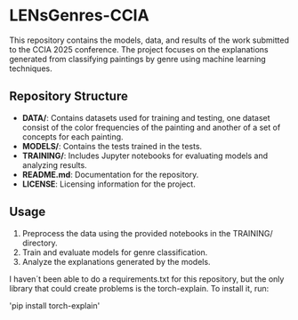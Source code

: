 # LENsGenres-CCIA


This repository contains the models, data, and results of the work submitted to the CCIA 2025 conference. The project focuses on the explanations generated from classifying paintings by genre using machine learning techniques.

## Repository Structure

- **DATA/**: Contains datasets used for training and testing, one dataset consist of the color frequencies of the painting and another of a set of concepts for each painting.
- **MODELS/**: Contains the tests trained in the tests.
- **TRAINING/**: Includes Jupyter notebooks for evaluating models and analyzing results.
- **README.md**: Documentation for the repository.
- **LICENSE**: Licensing information for the project.

## Usage


1. Preprocess the data using the provided notebooks in the TRAINING/ directory.
2. Train and evaluate models for genre classification.
3. Analyze the explanations generated by the models.

I haven´t been able to do a requirements.txt for this repository, but the only library that could create problems is the torch-explain. To install it, run:

'pip install torch-explain'


